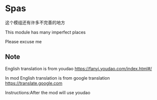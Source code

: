 # Spas
这个模组还有许多不完善的地方

This module has many imperfect places

Please excuse me



## Note

English translation is from youdao https://fanyi.youdao.com/index.html#/

In mod English translation is from google translation https://translate.google.com

Instructions:After the mod will use youdao 
